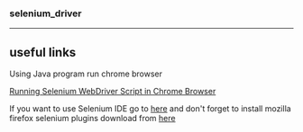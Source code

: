 ### selenium_driver
----------------------

useful links
------------

Using Java program run chrome browser

[Running Selenium WebDriver Script in Chrome Browser](https://www.youtube.com/watch?v=4I9AHUGmhXI)

If you want to use Selenium IDE go to [here](http://www.seleniumhq.org/projects/ide/) and don't forget to install mozilla firefox selenium plugins download from [here](https://addons.mozilla.org/en-US/firefox/addon/selenium-ide/)


